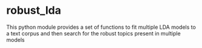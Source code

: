 # robust_lda
This python module provides a set of functions to fit multiple LDA models to a text corpus and then search for the robust topics present in multiple models
